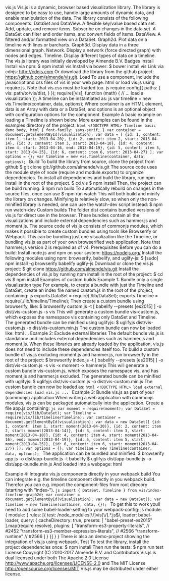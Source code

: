 vis.js Vis.js is a dynamic, browser based visualization library. The library is designed to be easy to use, handle large amounts of dynamic data, and enable manipulation of the data. The library consists of the following components: DataSet and DataView. A flexible key/value based data set. Add, update, and remove items. Subscribe on changes in the data set. A DataSet can filter and order items, and convert fields of items. DataView. A filtered and/or formatted view on a DataSet. Graph2d. Plot data on a timeline with lines or barcharts. Graph3d. Display data in a three dimensional graph. Network. Display a network (force directed graph) with nodes and edges. Timeline. Display different types of data on a timeline. The vis.js library was initially developed by Almende B.V. Badges Install Install via npm: $ npm install vis Install via bower: $ bower install vis Link via cdnjs: http://cdnjs.com Or download the library from the github project: https://github.com/almende/vis.git. Load To use a component, include the javascript and css files of vis in your web page: html <!DOCTYPE HTML> <html> <head> <script src="webroot/vis/dist/vis.js"></script> <link href="webroot/vis/dist/vis.css" rel="stylesheet" type="text/css" /> </head> <body> <script type="text/javascript"> // ... load a visualization </script> </body> </html> or load vis.js using require.js. Note that vis.css must be loaded too. js require.config({ paths: { vis: path/to/vis/dist, } }); require([vis], function (math) { // ... load a visualization }); A timeline can be instantiated as: js var timeline = new vis.Timeline(container, data, options); Where container is an HTML element, data is an Array with data or a DataSet, and options is an optional object with configuration options for the component. Example A basic example on loading a Timeline is shown below. More examples can be found in the examples directory of the project. ```html <!DOCTYPE HTML> Timeline basic demo body, html { font-family: sans-serif; } var container = document.getElementById(visualization); var data = [ {id: 1, content: item 1, start: 2013-04-20}, {id: 2, content: item 2, start: 2013-04-14}, {id: 3, content: item 3, start: 2013-04-18}, {id: 4, content: item 4, start: 2013-04-16, end: 2013-04-19}, {id: 5, content: item 5, start: 2013-04-25}, {id: 6, content: item 6, start: 2013-04-27} ]; var options = {}; var timeline = new vis.Timeline(container, data, options); ``` Build To build the library from source, clone the project from github $ git clone git://github.com/almende/vis.git The source code uses the module style of node (require and module.exports) to organize dependencies. To install all dependencies and build the library, run npm install in the root of the project. $ cd vis $ npm install Then, the project can be build running: $ npm run build To automatically rebuild on changes in the source files, once can use $ npm run watch This will both build and minify the library on changes. Minifying is relatively slow, so when only the non-minified library is needed, one can use the watch-dev script instead: $ npm run watch-dev Custom builds The folder dist contains bundled versions of vis.js for direct use in the browser. These bundles contain all the visualizations and include external dependencies such as hammer.js and moment.js. The source code of vis.js consists of commonjs modules, which makes it possible to create custom bundles using tools like Browserify or Webpack. This can be bundling just one visualization like the Timeline, or bundling vis.js as part of your own browserified web application. Note that hammer.js version 2 is required as of v4. Prerequisites Before you can do a build: Install node.js and npm on your system: https://nodejs.org/ Install the following modules using npm: browserify, babelify, and uglify-js: $ [sudo] npm install -g browserify babelify uglify-js Download or clone the vis.js project: $ git clone https://github.com/almende/vis.git Install the dependencies of vis.js by running npm install in the root of the project: $ cd vis $ npm install Examples of custom builds Example 1: Bundle only a single visualization type For example, to create a bundle with just the Timeline and DataSet, create an index file named custom.js in the root of the project, containing: js exports.DataSet = require(./lib/DataSet); exports.Timeline = require(./lib/timeline/Timeline); Then create a custom bundle using browserify, like: $ browserify custom.js -t [ babelify --presets [es2015] ] -o dist/vis-custom.js -s vis This will generate a custom bundle vis-custom.js, which exposes the namespace vis containing only DataSet and Timeline. The generated bundle can be minified using uglifyjs: $ uglifyjs dist/vis-custom.js -o dist/vis-custom.min.js The custom bundle can now be loaded like: html <!DOCTYPE HTML> <html> <head> <script src="dist/vis-custom.min.js"></script> <link href="dist/vis.min.css" rel="stylesheet" type="text/css" /> </head> <body> ... </body> </html> Example 2: Exclude external libraries The default bundle vis.js is standalone and includes external dependencies such as hammer.js and moment.js. When these libraries are already loaded by the application, vis.js does not need to include these dependencies itself too. To build a custom bundle of vis.js excluding moment.js and hammer.js, run browserify in the root of the project: $ browserify index.js -t [ babelify --presets [es2015] ] -o dist/vis-custom.js -s vis -x moment -x hammerjs This will generate a custom bundle vis-custom.js, which exposes the namespace vis, and has moment.js and hammer.js excluded. The generated bundle can be minified with uglifyjs: $ uglifyjs dist/vis-custom.js -o dist/vis-custom.min.js The custom bundle can now be loaded as: ```html <!DOCTYPE HTML> load external dependencies load vis.js ... ``` Example 3: Bundle vis.js as part of your (commonjs) application When writing a web application with commonjs modules, vis.js can be packaged automatically into the application. Create a file app.js containing: ```js var moment = require(moment); var DataSet = require(vis/lib/DataSet); var Timeline = require(vis/lib/timeline/Timeline); var container = document.getElementById(visualization); var data = new DataSet([ {id: 1, content: item 1, start: moment(2013-04-20)}, {id: 2, content: item 2, start: moment(2013-04-14)}, {id: 3, content: item 3, start: moment(2013-04-18)}, {id: 4, content: item 4, start: moment(2013-04-16), end: moment(2013-04-19)}, {id: 5, content: item 5, start: moment(2013-04-25)}, {id: 6, content: item 6, start: moment(2013-04-27)} ]); var options = {}; var timeline = new Timeline(container, data, options); ``` The application can be bundled and minified: $ browserify app.js -o dist/app-bundle.js -t babelify $ uglifyjs dist/app-bundle.js -o dist/app-bundle.min.js And loaded into a webpage: html <!DOCTYPE HTML> <html> <head> <link href="node_modules/vis/dist/vis.min.css" rel="stylesheet" type="text/css" /> </head> <body> <div id="visualization"></div> <script src="dist/app-bundle.min.js"></script> </body> </html> Example 4: Integrate vis.js components directly in your webpack build You can integrate e.g. the timeline component directly in you webpack build. Therefor you can e.g. import the component-files from root direcory (starting with "index-"). ```js import { DataSet, Timeline } from vis/index-timeline-graph2d; var container = document.getElementById(visualization); var data = new DataSet(); var timeline = new Timeline(container, data, {}); ``` To get this to work youll need to add some babel-loader-setting to your webpack-config: js module: { module: { rules: [{ test: /node_modules[\\\/]vis[\\\/].*\.js$/, loader: babel-loader, query: { cacheDirectory: true, presets: [ "babel-preset-es2015" ].map(require.resolve), plugins: [ "transform-es3-property-literals", // #2452 "transform-es3-member-expression-literals", // #2566 "transform-runtime" // #2566 ] } }] } } There is also an demo-project showing the integration of vis.js using webpack. Test To test the library, install the project dependencies once: $ npm install Then run the tests: $ npm run test License Copyright (C) 2010-2017 Almende B.V. and Contributors Vis.js is dual licensed under both The Apache 2.0 License http://www.apache.org/licenses/LICENSE-2.0 and The MIT License http://opensource.org/licenses/MIT Vis.js may be distributed under either license.
